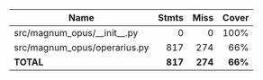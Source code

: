 | Name                             |    Stmts |     Miss |   Cover |
|--------------------------------- | -------: | -------: | ------: |
| src/magnum\_opus/\_\_init\_\_.py |        0 |        0 |    100% |
| src/magnum\_opus/operarius.py    |      817 |      274 |     66% |
|                        **TOTAL** |  **817** |  **274** | **66%** |
